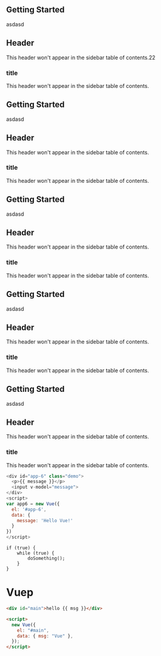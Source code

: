 ## Getting Started

asdasd

## Header

This header won't appear in the sidebar table of contents.22

### title

This header won't appear in the sidebar table of contents.

## Getting Started

asdasd

## Header

This header won't appear in the sidebar table of contents.

### title

This header won't appear in the sidebar table of contents.

## Getting Started

asdasd

## Header

This header won't appear in the sidebar table of contents.

### title

This header won't appear in the sidebar table of contents.

## Getting Started

asdasd

## Header

This header won't appear in the sidebar table of contents.

### title

This header won't appear in the sidebar table of contents.

## Getting Started

asdasd

## Header

This header won't appear in the sidebar table of contents.

### title

This header won't appear in the sidebar table of contents.

```js
<div id="app-6" class="demo">
  <p>{{ message }}</p>
  <input v-model="message">
</div>
<script>
var app6 = new Vue({
  el: '#app-6',
  data: {
    message: 'Hello Vue!'
  }
})
</script>
```

<pre><code>if (true) {
	while (true) {
		doSomething();
	}
}</code></pre>

# Vuep

```html
<div id="main">hello {{ msg }}</div>

<script>
  new Vue({
    el: "#main",
    data: { msg: "Vue" },
  });
</script>
```
